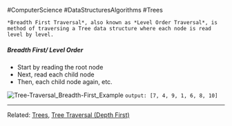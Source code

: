 #ComputerScience #DataStructuresAlgorithms #Trees 

```ad-summary
*Breadth First Traversal*, also known as *Level Order Traversal*, is method of traversing a Tree data structure where each node is read level by level. 
```


##### Breadth First/ Level Order
- Start by reading the root node
- Next, read each child node
- Then, each child node again, etc.

![Tree-Traversal_Breadth-First_Example](Tree-Traversal_Breadth-First_Example.png)
`output: [7, 4, 9, 1, 6, 8, 10]`

---
Related: [Trees](Trees.md), [Tree Traversal (Depth First)](Tree%20Traversal%20(Depth%20First).md)